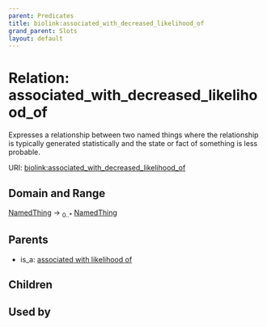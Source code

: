 ```yaml
---
parent: Predicates
title: biolink:associated_with_decreased_likelihood_of
grand_parent: Slots
layout: default
---
```


# Relation: associated_with_decreased_likelihood_of


Expresses a relationship between two named things where the relationship is typically generated statistically and the state or fact of something is less probable.

URI: [biolink:associated_with_decreased_likelihood_of](https://w3id.org/biolink/associated_with_decreased_likelihood_of)

## Domain and Range

[NamedThing](NamedThing.md) ->  <sub>0..\*</sub> [NamedThing](NamedThing.md)

## Parents

 *  is_a: [associated with likelihood of](associated_with_likelihood_of.md)

## Children


## Used by

